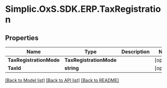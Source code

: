 # Simplic.OxS.SDK.ERP.TaxRegistration

## Properties

Name | Type | Description | Notes
------------ | ------------- | ------------- | -------------
**TaxRegistrationMode** | **TaxRegistrationMode** |  | [optional] 
**TaxId** | **string** |  | [optional] 

[[Back to Model list]](../README.md#documentation-for-models) [[Back to API list]](../README.md#documentation-for-api-endpoints) [[Back to README]](../README.md)

